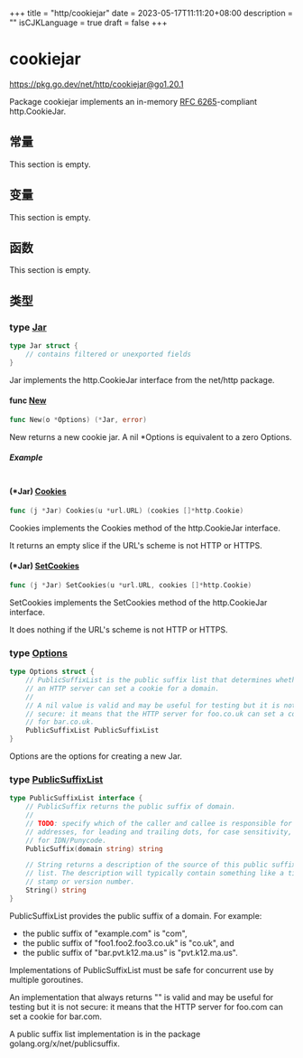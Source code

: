 +++
title = "http/cookiejar"
date = 2023-05-17T11:11:20+08:00
description = ""
isCJKLanguage = true
draft = false
+++
# cookiejar

https://pkg.go.dev/net/http/cookiejar@go1.20.1



Package cookiejar implements an in-memory [RFC 6265](https://rfc-editor.org/rfc/rfc6265.html)-compliant http.CookieJar.







## 常量 

This section is empty.

## 变量

This section is empty.

## 函数

This section is empty.

## 类型

### type [Jar](https://cs.opensource.google/go/go/+/go1.20.1:src/net/http/cookiejar/jar.go;l=61) 

``` go 
type Jar struct {
	// contains filtered or unexported fields
}
```

Jar implements the http.CookieJar interface from the net/http package.

#### func [New](https://cs.opensource.google/go/go/+/go1.20.1:src/net/http/cookiejar/jar.go;l=78) 

``` go 
func New(o *Options) (*Jar, error)
```

New returns a new cookie jar. A nil *Options is equivalent to a zero Options.

##### Example
``` go 
```

#### (*Jar) [Cookies](https://cs.opensource.google/go/go/+/go1.20.1:src/net/http/cookiejar/jar.go;l=157) 

``` go 
func (j *Jar) Cookies(u *url.URL) (cookies []*http.Cookie)
```

Cookies implements the Cookies method of the http.CookieJar interface.

It returns an empty slice if the URL's scheme is not HTTP or HTTPS.

#### (*Jar) [SetCookies](https://cs.opensource.google/go/go/+/go1.20.1:src/net/http/cookiejar/jar.go;l=232) 

``` go 
func (j *Jar) SetCookies(u *url.URL, cookies []*http.Cookie)
```

SetCookies implements the SetCookies method of the http.CookieJar interface.

It does nothing if the URL's scheme is not HTTP or HTTPS.

### type [Options](https://cs.opensource.google/go/go/+/go1.20.1:src/net/http/cookiejar/jar.go;l=50) 

``` go 
type Options struct {
	// PublicSuffixList is the public suffix list that determines whether
	// an HTTP server can set a cookie for a domain.
	//
	// A nil value is valid and may be useful for testing but it is not
	// secure: it means that the HTTP server for foo.co.uk can set a cookie
	// for bar.co.uk.
	PublicSuffixList PublicSuffixList
}
```

Options are the options for creating a new Jar.

### type [PublicSuffixList](https://cs.opensource.google/go/go/+/go1.20.1:src/net/http/cookiejar/jar.go;l=35) 

``` go 
type PublicSuffixList interface {
	// PublicSuffix returns the public suffix of domain.
	//
	// TODO: specify which of the caller and callee is responsible for IP
	// addresses, for leading and trailing dots, for case sensitivity, and
	// for IDN/Punycode.
	PublicSuffix(domain string) string

	// String returns a description of the source of this public suffix
	// list. The description will typically contain something like a time
	// stamp or version number.
	String() string
}
```

PublicSuffixList provides the public suffix of a domain. For example:

- the public suffix of "example.com" is "com",
- the public suffix of "foo1.foo2.foo3.co.uk" is "co.uk", and
- the public suffix of "bar.pvt.k12.ma.us" is "pvt.k12.ma.us".

Implementations of PublicSuffixList must be safe for concurrent use by multiple goroutines.

An implementation that always returns "" is valid and may be useful for testing but it is not secure: it means that the HTTP server for foo.com can set a cookie for bar.com.

A public suffix list implementation is in the package golang.org/x/net/publicsuffix.